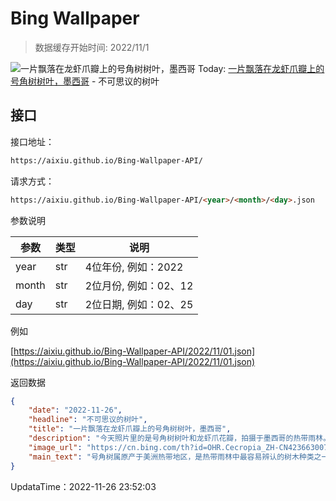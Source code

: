 # Bing Wallpaper

> 数据缓存开始时间: 2022/11/1

![一片飘落在龙虾爪瓣上的号角树树叶，墨西哥](https://cn.bing.com/th?id=OHR.Cecropia_ZH-CN4236630074_1920x1080.jpg&rf=LaDigue_1920x1080.jpg)
Today: [一片飘落在龙虾爪瓣上的号角树树叶，墨西哥](https://cn.bing.com/th?id=OHR.Cecropia_ZH-CN4236630074_1920x1080.jpg&rf=LaDigue_1920x1080.jpg) - 不可思议的树叶

## 接口

接口地址：

```html
https://aixiu.github.io/Bing-Wallpaper-API/
```

请求方式：

```html
https://aixiu.github.io/Bing-Wallpaper-API/<year>/<month>/<day>.json
```

参数说明

| 参数 | 类型 | 说明 |
| - | - | - |
| year | str | 4位年份, 例如：2022 |
| month | str | 2位月份, 例如：02、12 |
| day | str | 2位日期, 例如：02、25 |

例如

[https://aixiu.github.io/Bing-Wallpaper-API/2022/11/01.json](https://aixiu.github.io/Bing-Wallpaper-API/2022/11/01.json)

返回数据

```json
{
    "date": "2022-11-26",
    "headline": "不可思议的树叶",
    "title": "一片飘落在龙虾爪瓣上的号角树树叶，墨西哥",
    "description": "今天照片里的是号角树树叶和龙虾爪花瓣，拍摄于墨西哥的热带雨林。号角树属的树木都长得很快，平均每年会长高约2.5英尺，如果条件理想，它们甚至能一年长高10英尺，最终它们将达到约60英尺的高度。号角树的树叶干枯后，会皱缩成拳头状，呈现出有趣的图案形状。号角树属的树木因其果实和叶子而深受树懒、猴子与巨嘴鸟等动物的喜爱。许多号角树属树木还与阿兹特克蚁有着共生关系，号角树为蚂蚁提供住所和食物，而蚂蚁则保护树木免受食植动物的侵害。",
    "image_url": "https://cn.bing.com/th?id=OHR.Cecropia_ZH-CN4236630074_1920x1080.jpg&rf=LaDigue_1920x1080.jpg",
    "main_text": "号角树属原产于美洲热带地区，是热带雨林中最容易辨认的树木种类之一。"
}
```

UpdataTime：2022-11-26 23:52:03
